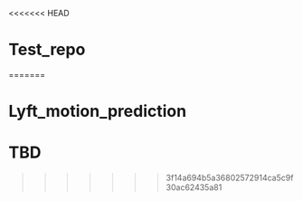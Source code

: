 <<<<<<< HEAD
# Test_repo
=======
# Lyft_motion_prediction
# TBD
>>>>>>> 3f14a694b5a36802572914ca5c9f30ac62435a81
